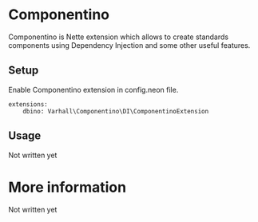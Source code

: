 # Componentino

Componentino is Nette extension which allows to create standards components using Dependency Injection
and some other useful features.

## Setup

Enable Componentino extension in config.neon file.

    extensions:
        dbino: Varhall\Componentino\DI\ComponentinoExtension

## Usage

Not written yet

# More information

Not written yet
